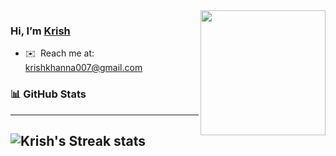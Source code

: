 <img align="right" src="https://user-images.githubusercontent.com/5713670/87202985-820dcb80-c2b6-11ea-9f56-7ec461c497c3.gif" width="200" />

### Hi, I’m [Krish](http://www.krishkh.xyz/)

- ✉️  Reach me at: [krishkhanna007@gmail.com](mailto:krishkhanna007@gmail.com)

### 📊 GitHub Stats
---
![Krish's Streak stats](https://github-readme-streak-stats.herokuapp.com/?user=krishkh&stroke=ffffff&background=0E1116&ring=0891b2&fire=0891b2&currStreakNum=ffffff&currStreakLabel=0891b2&sideNums=ffffff&sideLabels=ffffff&dates=ffffff&hide_border=true)
---
